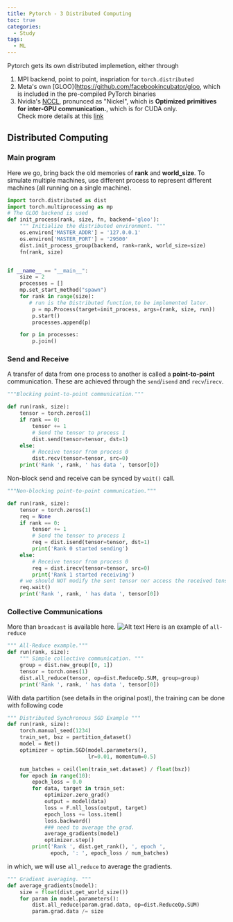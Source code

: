 ```yaml
---
title: Pytorch - 3 Distributed Computing
toc: true
categories:
  - Study
tags:
  - ML
---
```


Pytorch gets its own distributed implemetion, either through 
1. MPI backend, point to point, inspriation for `torch.distributed`
2. Meta's own [GLOO](https://github.com/facebookincubator/gloo, which is included in the pre-compiled PyTorch binaries 
3. Nvidia's [NCCL](https://github.com/nvidia/nccl), pronunced as "Nickel", which is **Optimized primitives for inter-GPU communication.**, which is for CUDA only.  
Check more details at this [link](https://pytorch.org/tutorials/intermediate/dist_tuto.html)
## Distributed Computing
### Main program
Here we go, bring back the old memories of **rank** and **world_size**.
To simulate multiple machines, use different process to represent different machines (all running on a single machine).  
```python
import torch.distributed as dist
import torch.multiprocessing as mp
# The GLOO backend is used
def init_process(rank, size, fn, backend='gloo'):
    """ Initialize the distributed environment. """
    os.environ['MASTER_ADDR'] = '127.0.0.1'
    os.environ['MASTER_PORT'] = '29500'
    dist.init_process_group(backend, rank=rank, world_size=size)
    fn(rank, size)


if __name__ == "__main__":
    size = 2
    processes = []
    mp.set_start_method("spawn")
    for rank in range(size):
       # run is the Distributed function,to be implemented later.
        p = mp.Process(target=init_process, args=(rank, size, run))
        p.start()
        processes.append(p)

    for p in processes:
        p.join()
```

### Send and Receive 
A transfer of data from one process to another is called a **point-to-point** communication. These are achieved through the `send`/`isend` and `recv`/`irecv`.
```python
"""Blocking point-to-point communication."""

def run(rank, size):
    tensor = torch.zeros(1)
    if rank == 0:
        tensor += 1
        # Send the tensor to process 1
        dist.send(tensor=tensor, dst=1)
    else:
        # Receive tensor from process 0
        dist.recv(tensor=tensor, src=0)
    print('Rank ', rank, ' has data ', tensor[0])
```

Non-block send and receive can be synced by `wait()` call.
```python
"""Non-blocking point-to-point communication."""

def run(rank, size):
    tensor = torch.zeros(1)
    req = None
    if rank == 0:
        tensor += 1
        # Send the tensor to process 1
        req = dist.isend(tensor=tensor, dst=1)
        print('Rank 0 started sending')
    else:
        # Receive tensor from process 0
        req = dist.irecv(tensor=tensor, src=0)
        print('Rank 1 started receiving')
    # we should NOT modify the sent tensor nor access the received tensor before req.wait() has completed. It's all un undefined status till wait().
    req.wait()
    print('Rank ', rank, ' has data ', tensor[0])
```

### Collective Communications
More than `broadcast` is available here. 
![Alt text](/assets/images/2024/24-01-29-PyTorch-3_files/collective.png)
Here is an example of `all-reduce`
```python
""" All-Reduce example."""
def run(rank, size):
    """ Simple collective communication. """
    group = dist.new_group([0, 1])
    tensor = torch.ones(1)
    dist.all_reduce(tensor, op=dist.ReduceOp.SUM, group=group)
    print('Rank ', rank, ' has data ', tensor[0])
```

With data partition (see details in the original post), the training can be done with following code
```python
""" Distributed Synchronous SGD Example """
def run(rank, size):
    torch.manual_seed(1234)
    train_set, bsz = partition_dataset()
    model = Net()
    optimizer = optim.SGD(model.parameters(),
                          lr=0.01, momentum=0.5)

    num_batches = ceil(len(train_set.dataset) / float(bsz))
    for epoch in range(10):
        epoch_loss = 0.0
        for data, target in train_set:
            optimizer.zero_grad()
            output = model(data)
            loss = F.nll_loss(output, target)
            epoch_loss += loss.item()
            loss.backward()
            ### need to average the grad.
            average_gradients(model)
            optimizer.step()
        print('Rank ', dist.get_rank(), ', epoch ',
              epoch, ': ', epoch_loss / num_batches)
```
in which, we will use `all_reduce` to average the gradients.
```python
""" Gradient averaging. """
def average_gradients(model):
    size = float(dist.get_world_size())
    for param in model.parameters():
        dist.all_reduce(param.grad.data, op=dist.ReduceOp.SUM)
        param.grad.data /= size
```